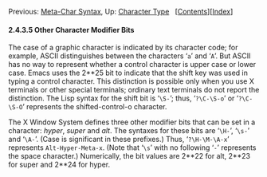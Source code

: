 

Previous: [Meta-Char Syntax](Meta_002dChar-Syntax.html), Up: [Character Type](Character-Type.html)   \[[Contents](index.html#SEC_Contents "Table of contents")]\[[Index](Index.html "Index")]

#### 2.4.3.5 Other Character Modifier Bits

The case of a graphic character is indicated by its character code; for example, ASCII distinguishes between the characters ‘`a`’ and ‘`A`’. But ASCII has no way to represent whether a control character is upper case or lower case. Emacs uses the 2\*\*25 bit to indicate that the shift key was used in typing a control character. This distinction is possible only when you use X terminals or other special terminals; ordinary text terminals do not report the distinction. The Lisp syntax for the shift bit is ‘`\S-`’; thus, ‘`?\C-\S-o`’ or ‘`?\C-\S-O`’ represents the shifted-control-o character.

The X Window System defines three other modifier bits that can be set in a character: *hyper*, *super* and *alt*. The syntaxes for these bits are ‘`\H-`’, ‘`\s-`’ and ‘`\A-`’. (Case is significant in these prefixes.) Thus, ‘`?\H-\M-\A-x`’ represents `Alt-Hyper-Meta-x`. (Note that ‘`\s`’ with no following ‘`-`’ represents the space character.) Numerically, the bit values are 2\*\*22 for alt, 2\*\*23 for super and 2\*\*24 for hyper.
